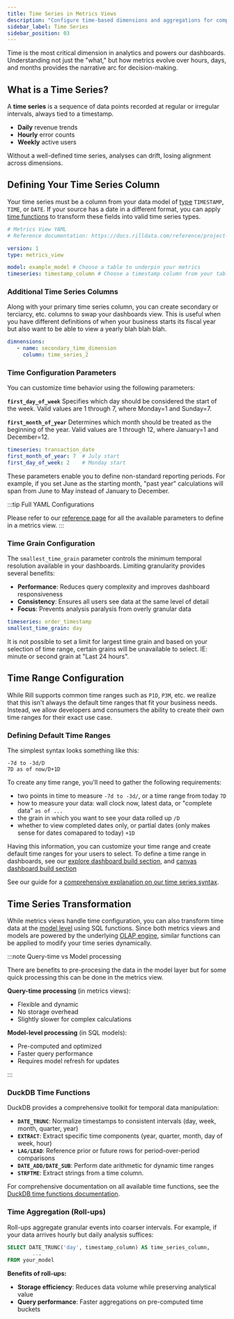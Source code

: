 ```yaml
---
title: Time Series in Metrics Views
description: "Configure time-based dimensions and aggregations for comprehensive temporal analysis"
sidebar_label: Time Series
sidebar_position: 03
---
```


Time is the most critical dimension in analytics and powers our dashboards. Understanding not just the "what," but how metrics evolve over hours, days, and months provides the narrative arc for decision-making.

## What is a Time Series?

A **time series** is a sequence of data points recorded at regular or irregular intervals, always tied to a timestamp. 
- **Daily** revenue trends
- **Hourly** error counts
- **Weekly** active users

Without a well-defined time series, analyses can drift, losing alignment across dimensions.

## Defining Your Time Series Column

Your time series must be a column from your data model of [type](https://duckdb.org/docs/sql/data_types/timestamp) `TIMESTAMP`, `TIME`, or `DATE`. If your source has a date in a different format, you can apply [time functions](https://duckdb.org/docs/sql/functions/timestamp) to transform these fields into valid time series types.

```yaml
# Metrics View YAML
# Reference documentation: https://docs.rilldata.com/reference/project-files/metrics_views

version: 1
type: metrics_view

model: example_model # Choose a table to underpin your metrics
timeseries: timestamp_column # Choose a timestamp column from your table
```

### Additional Time Series Columns 

Along with your primary time series column, you can create secondary or terciarcy, etc. columns to swap your dashboards view. This is useful when you have different definitions of when your business starts its fiscal year but also want to be able to view a yearly blah blah blah.

```yaml
dimnensions:
   - name: secondary_time_dimension
     column: time_series_2
```

### Time Configuration Parameters

You can customize time behavior using the following parameters:

**`first_day_of_week`**
Specifies which day should be considered the start of the week. Valid values are 1 through 7, where Monday=1 and Sunday=7.

**`first_month_of_year`**
Determines which month should be treated as the beginning of the year. Valid values are 1 through 12, where January=1 and December=12.

```yaml
timeseries: transaction_date
first_month_of_year: 7  # July start
first_day_of_week: 2    # Monday start
```

These parameters enable you to define non-standard reporting periods. For example, if you set June as the starting month, "past year" calculations will span from June to May instead of January to December.

:::tip Full YAML Configurations

Please refer to our [reference page](/reference/project-files/metrics-views) for all the available parameters to define in a metrics view.
:::

### Time Grain Configuration

The `smallest_time_grain` parameter controls the minimum temporal resolution available in your dashboards. Limiting granularity provides several benefits:

- **Performance**: Reduces query complexity and improves dashboard responsiveness
- **Consistency**: Ensures all users see data at the same level of detail
- **Focus**: Prevents analysis paralysis from overly granular data


```yaml
timeseries: order_timestamp
smallest_time_grain: day
```


<!-- Valid until new time picker -->
It is not possible to set a limit for largest time grain and based on your selection of time range, certain grains will be unavailable to select. IE: minute or second grain at "Last 24 hours".

## Time Range Configuration

While Rill supports common time ranges such as `P1D`, `P3M`, etc. we realize that this isn't always the default time ranges that fit your business needs. Instead, we allow developers amd consumers the ability to create their own time ranges for their exact use case.

### Defining Default Time Ranges

The simplest syntax looks something like this:
```
-7d to -3d/D
7D as of now/D+1D
```

To create any time range, you'll need to gather the following requirements:
- two points in time to measure `-7d to -3d/`, or a time range from today `7D`
- how to measure your data: wall clock now, latest data, or "complete data"  `as of ...`
- the grain in which you want to see your data rolled up `/D`
- whether to view completed dates only, or partial dates (only makes sense for dates comapared to today) `+1D`

Having this information, you can customize your time range and create default time ranges for your users to select. To define a time range in dashboards, see our [explore dashboard build section](/build/dashboards/customize#time-ranges), and [canvas dashboard build section](/build/canvas/customization#time-ranges)


See our guide for a [comprehensive explanation on our time series syntax](/guides/time-series-syntax).

## Time Series Transformation

While metrics views handle time configuration, you can also transform time data at the [model level](/build/models) using SQL functions. Since both metrics views and models are powered by the underlying [OLAP engine](/connect/olap), similar functions can be applied to modify your time series dynamically.

:::note Query-time vs Model processing

There are benefits to pre-procesing the data in the model layer but for some quick processing this can be done in the metrics view.

**Query-time processing** (in metrics views):
- Flexible and dynamic
- No storage overhead
- Slightly slower for complex calculations

**Model-level processing** (in SQL models):
- Pre-computed and optimized
- Faster query performance
- Requires model refresh for updates

:::

### DuckDB Time Functions

DuckDB provides a comprehensive toolkit for temporal data manipulation:

- **`DATE_TRUNC`**: Normalize timestamps to consistent intervals (day, week, month, quarter, year)
- **`EXTRACT`**: Extract specific time components (year, quarter, month, day of week, hour)
- **`LAG/LEAD`**: Reference prior or future rows for period-over-period comparisons
- **`DATE_ADD/DATE_SUB`**: Perform date arithmetic for dynamic time ranges
- **`STRFTME`**: Extract strings from a time column.

<!-- 
```yaml
  - name: day_of_week
    expression: STRFTIME(last_login, '%A')
``` -->

For comprehensive documentation on all available time functions, see the [DuckDB time functions documentation](https://duckdb.org/docs/stable/sql/functions/timestamp.html).

### Time Aggregation (Roll-ups)

Roll-ups aggregate granular events into coarser intervals. For example, if your data arrives hourly but daily analysis suffices:

```sql
SELECT DATE_TRUNC('day', timestamp_column) AS time_series_column,
        ...  
FROM your_model
```

**Benefits of roll-ups:**
- **Storage efficiency**: Reduces data volume while preserving analytical value
- **Query performance**: Faster aggregations on pre-computed time buckets



<!-- ### Example

Heatmaps
- **Day of Week + Hour of Day**: Perfect for heat maps showing activity patterns

<img src='/img/build/metrics-view/heatmap.png' class='rounded-gif' />
<br />

Example of creating a day-of-week and hour-of-day dimension for heat maps:

```sql
SELECT 
    EXTRACT(dow FROM timestamp_column) AS day_of_week,
    EXTRACT(hour FROM timestamp_column) AS hour_of_day,
    ...
FROM your_model
``` 

```yaml
dimensions:
    - name: day_of_week
      expression: EXTRACT(dow FROM timestamp_column)
    - name: hour_of_day
      expression: EXTRACT(hour FROM timestamp_column)
```
 -->